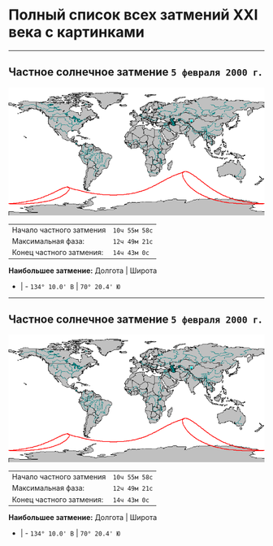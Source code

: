 # Полный список всех затмений XXI века с картинками

---

## Частное солнечное затмение `5 февраля 2000 г`.

![Частное солнечное затмение 5 февраля 2000 г.](images/1.png "Частное солнечное затмение 5 февраля 2000 г.")

|||
|-|-|
Начало частного затмения | `10ч 55м 58с` |
Максимальная фаза: | `12ч 49м 21с` |
Конец частного затмения: | `14ч 43м 0с` |


**Наибольшее затмение:**
Долгота | Широта
- | -
`134° 10.0' В` | `70° 20.4' Ю`

---

## Частное солнечное затмение `5 февраля 2000 г`.

![Частное солнечное затмение 5 февраля 2000 г.](images/1.png "Частное солнечное затмение 5 февраля 2000 г.")

|||
|-|-|
Начало частного затмения | `10ч 55м 58с` |
Максимальная фаза: | `12ч 49м 21с` |
Конец частного затмения: | `14ч 43м 0с` |


**Наибольшее затмение:**
Долгота | Широта
- | -
`134° 10.0' В` | `70° 20.4' Ю`